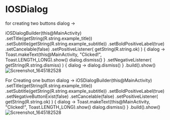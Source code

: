 # IOSDialog

for creating two buttons dialog -> 

iOSDialogBuilder(this@MainActivity)
        .setTitle(getString(R.string.example_title))
        .setSubtitle(getString(R.string.example_subtitle))
        .setBoldPositiveLabel(true)
        .setCancelable(false)
        .setPositiveListener(
            getString(R.string.ok)
        ) { dialog ->
            Toast.makeText(this@MainActivity, "Clicked!", Toast.LENGTH_LONG).show()
            dialog.dismiss()
        }
        .setNegativeListener(
            getString(R.string.dismiss)
        ) { dialog -> dialog.dismiss() }
        .build().show()
        ![Screenshot_1645182528](https://user-images.githubusercontent.com/99962380/154671672-26d43fbe-0eae-41d2-846b-1a71105af07a.png)

        
        
For Creating one button dialog ->
iOSDialogBuilder(this@MainActivity)
        .setTitle(getString(R.string.example_title))
        .setSubtitle(getString(R.string.example_subtitle))
        .setBoldPositiveLabel(true)
        .setNegativeButtonExist(false)
        .setCancelable(false)
        .setPositiveListener(
            getString(R.string.ok)
        ) { dialog ->
            Toast.makeText(this@MainActivity, "Clicked!", Toast.LENGTH_LONG).show()
            dialog.dismiss()
        }
        .build().show()
        ![Screenshot_1645182528](https://user-images.githubusercontent.com/99962380/154671644-22645206-b3f4-4e2b-a6bc-6d09e2feff1a.png)
